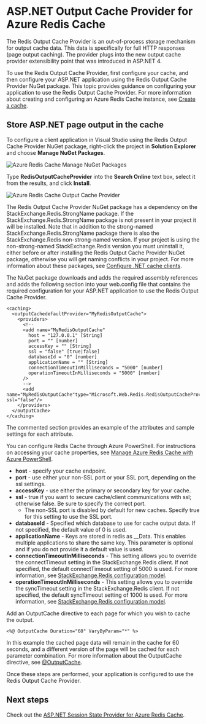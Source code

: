 <properties 
   pageTitle="Cache ASP.NET Output Cache Provider"
   description="Learn how to cache ASP.NET Page Output using Azure Redis Cache"
   services="redis-cache"
   documentationCenter="na"
   authors="steved0x"
   manager="dwrede"
   editor="tysonn" />
<tags
	ms.service="cache"
	ms.date="01/13/2016"
	wacn.date=""/>

# ASP.NET Output Cache Provider for Azure Redis Cache

The Redis Output Cache Provider is an out-of-process storage mechanism for output cache data. This data is specifically for full HTTP responses (page output caching). The provider plugs into the new output cache provider extensibility point that was introduced in ASP.NET 4.

To use the Redis Output Cache Provider, first configure your cache, and then configure your ASP.NET application using the Redis Output Cache Provider NuGet package. This topic provides guidance on configuring your application to use the Redis Output Cache Provider. For more information about creating and configuring an Azure Redis Cache instance, see [Create a cache](/documentation/articles/cache-dotnet-how-to-use-azure-redis-cache#create-a-cache).

## Store ASP.NET page output in the cache

To configure a client application in Visual Studio using the Redis Output Cache Provider NuGet package, right-click the project in **Solution Explorer** and choose **Manage NuGet Packages**.

![Azure Redis Cache Manage NuGet Packages](./media/cache-asp.net-output-cache-provider/IC729541.png)

Type **RedisOutputCacheProvider** into the **Search Online** text box, select it from the results, and click **Install**.

![Azure Redis Cache Output Cache Provider](./media/cache-asp.net-output-cache-provider/IC751727.jpg)

The Redis Output Cache Provider NuGet package has a dependency on the StackExchange.Redis.StrongName package. If the StackExchange.Redis.StrongName package is not present in your project it will be installed. Note that in addition to the strong-named StackExchange.Redis.StrongName package there is also the StackExchange.Redis non-strong-named version. If your project is using the non-strong-named StackExchange.Redis version you must uninstall it, either before or after installing the Redis Output Cache Provider NuGet package, otherwise you will get naming conflicts in your project. For more information about these packages, see [Configure .NET cache clients](/documentation/articles/cache-dotnet-how-to-use-azure-redis-cache#configure-the-cache-clients).

The NuGet package downloads and adds the required assembly references and adds the following section into your web.config file that contains the required configuration for your ASP.NET application to use the Redis Output Cache Provider.

    <caching>
      <outputCachedefaultProvider="MyRedisOutputCache">
        <providers>
          <!--
          <add name="MyRedisOutputCache" 
            host = "127.0.0.1" [String]
            port = "" [number]
            accessKey = "" [String]
            ssl = "false" [true|false]
            databaseId = "0" [number]
            applicationName = "" [String]
            connectionTimeoutInMilliseconds = "5000" [number]
            operationTimeoutInMilliseconds = "5000" [number]
          />
          -->
          <add name="MyRedisOutputCache"type="Microsoft.Web.Redis.RedisOutputCacheProvider"host="127.0.0.1"accessKey="" ssl="false"/>
        </providers>
      </outputCache>
    </caching>

The commented section provides an example of the attributes and sample settings for each attribute.

You can configure Redis Cache through Azure PowerShell. For instructions on accessing your cache properties, see [Manage Azure Redis Cache with Azure PowerShell](/documentation/articles/cache-howto-manage-redis-cache-powershell).

-	**host** - specify your cache endpoint.
-	**port** - use either your non-SSL port or your SSL port, depending on the ssl settings.
-	**accessKey** - use either the primary or secondary key for your cache.
-	**ssl** - true if you want to secure cache/client communications with ssl; otherwise false. Be sure to specify the correct port.
	-	The non-SSL port is disabled by default for new caches. Specify true for this setting to use the SSL port. 
-	**databaseId** - Specified which database to use for cache output data. If not specified, the default value of 0 is used.
-	**applicationName** - Keys are stored in redis as <AppName>_<SessionId>_Data. This enables multiple applications to share the same key. This parameter is optional and if you do not provide it a default value is used.
-	**connectionTimeoutInMilliseconds** - This setting allows you to override the connectTimeout setting in the StackExchange.Redis client. If not specified, the default connectTimeout setting of 5000 is used. For more information, see [StackExchange.Redis configuration model](http://go.microsoft.com/fwlink/?LinkId=398705).
-	**operationTimeoutInMilliseconds** - This setting allows you to override the syncTimeout setting in the StackExchange.Redis client. If not specified, the default syncTimeout setting of 1000 is used. For more information, see [StackExchange.Redis configuration model](http://go.microsoft.com/fwlink/?LinkId=398705).

Add an OutputCache directive to each page for which you wish to cache the output.

    <%@ OutputCache Duration="60" VaryByParam="*" %>

In this example the cached page data will remain in the cache for 60 seconds, and a different version of the page will be cached for each parameter combination. For more information about the OutputCache directive, see [@OutputCache](https://msdn.microsoft.com/zh-cn/library/hdxfb6cy(v=vs.100).aspx).

Once these steps are performed, your application is configured to use the Redis Output Cache Provider.

## Next steps

Check out the [ASP.NET Session State Provider for Azure Redis Cache](/documentation/articles/cache-asp.net-session-state-provider).

